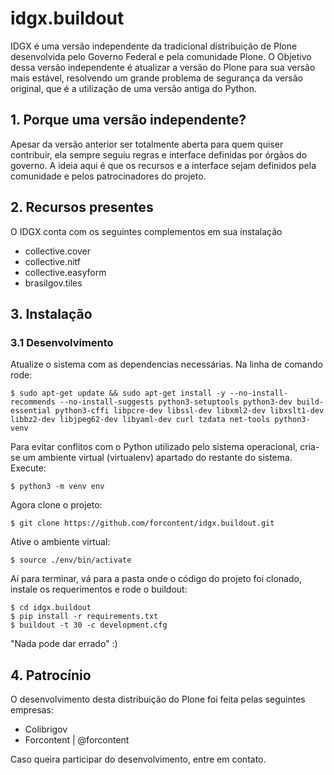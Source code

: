 # idgx.buildout

IDGX é uma versão independente da tradicional distribuição de Plone desenvolvida pelo Governo Federal e pela comunidade Plone. O Objetivo dessa versão independente é atualizar a versão do Plone para sua versão mais estável, resolvendo um grande problema de segurança da versão original, que é a utilização de uma versão antiga do Python.

## 1. Porque uma versão independente?

Apesar da versão anterior ser totalmente aberta para quem quiser contribuir, ela sempre seguiu regras e interface definidas por órgãos do governo. A ideia aqui é que os recursos e a interface sejam definidos pela comunidade e pelos patrocinadores do projeto. 

## 2. Recursos presentes

O IDGX conta com os seguintes complementos em sua instalação

* collective.cover
* collective.nitf
* collective.easyform
* brasilgov.tiles

## 3. Instalação

### 3.1 Desenvolvimento

Atualize o sistema com as dependencias necessárias. Na linha de comando rode:
```
$ sudo apt-get update && sudo apt-get install -y --no-install-recommends --no-install-suggests python3-setuptools python3-dev build-essential python3-cffi libpcre-dev libssl-dev libxml2-dev libxslt1-dev libbz2-dev libjpeg62-dev libyaml-dev curl tzdata net-tools python3-venv
```
Para evitar conflitos com o Python utilizado pelo sistema operacional, cria-se um ambiente virtual (virtualenv) apartado do restante do sistema. Execute:
```
$ python3 -m venv env
```
Agora clone o projeto:
```
$ git clone https://github.com/forcontent/idgx.buildout.git
```
Ative o ambiente virtual:
```
$ source ./env/bin/activate
```
Aí para terminar, vá para a pasta onde o código do projeto foi clonado, instale os requerimentos e rode o buildout:
```
$ cd idgx.buildout
$ pip install -r requirements.txt
$ buildout -t 30 -c development.cfg
```
"Nada pode dar errado" :)

## 4. Patrocínio

O desenvolvimento desta distribuição do Plone foi feita pelas seguintes empresas:

* Colibrigov
* Forcontent | @forcontent

Caso queira participar do desenvolvimento, entre em contato.
